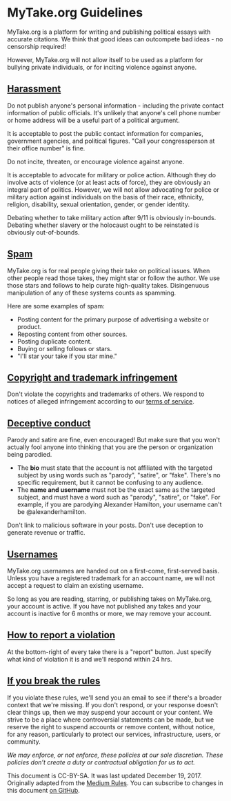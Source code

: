 # MyTake.org Guidelines

MyTake.org is a platform for writing and publishing political essays with accurate citations.  We think that good ideas can outcompete bad ideas - no censorship required!

However, MyTake.org will not allow itself to be used as a platform for bullying private individuals, or for inciting violence against anyone.

## [Harassment](#harassment)

Do not publish anyone's personal information - including the private contact information of public officials.  It's unlikely that anyone's cell phone number or home address will be a useful part of a political argument.

It is acceptable to post the public contact information for companies, government agencies, and political figures.  "Call your congressperson at their office number" is fine.

Do not incite, threaten, or encourage violence against anyone.

It is acceptable to advocate for military or police action.  Although they do involve acts of violence (or at least acts of force), they are obviously an integral part of politics.  However, we will not allow advocating for police or military action against individuals on the basis of their race, ethnicity, religion, disability, sexual orientation, gender, or gender identity.

Debating whether to take military action after 9/11 is obviously in-bounds.  Debating whether slavery or the holocaust ought to be reinstated is obviously out-of-bounds.

## [Spam](#spam)

MyTake.org is for real people giving their take on political issues.  When other people read those takes, they might star or follow the author.  We use those stars and follows to help curate high-quality takes.  Disingenuous manipulation of any of these systems counts as spamming.

Here are some examples of spam:

- Posting content for the primary purpose of advertising a website or product.
- Reposting content from other sources.
- Posting duplicate content.
- Buying or selling follows or stars.
- "I'll star your take if you star mine."

## [Copyright and trademark infringement](#infringement)

Don't violate the copyrights and trademarks of others.  We respond to notices of alleged infringement according to our [terms of service](https://meta.mytake.org/tos).

## [Deceptive conduct](#deceptive)

Parody and satire are fine, even encouraged!  But make sure that you won't actually fool anyone into thinking that you are the person or organization being parodied.

- The **bio** must state that the account is not affiliated with the targeted subject by using words such as "parody", "satire", or "fake".  There's no specific requirement, but it cannot be confusing to any audience.
- The **name and username** must not be the exact same as the targeted subject, and must have a word such as "parody", "satire", or "fake".  For example, if you are parodying Alexander Hamilton, your username can't be @alexanderhamilton.

Don't link to malicious software in your posts.  Don't use deception to generate revenue or traffic.

## [Usernames](#usernames)

MyTake.org usernames are handed out on a first-come, first-served basis.  Unless you have a registered trademark for an account name, we will not accept a request to claim an existing username.

So long as you are reading, starring, or publishing takes on MyTake.org, your account is active.  If you have not published any takes and your account is inactive for 6 months or more, we may remove your account.

## [How to report a violation](#report)

At the bottom-right of every take there is a "report" button.  Just specify what kind of violation it is and we'll respond within 24 hrs.

## [If you break the rules](#violations)

If you violate these rules, we'll send you an email to see if there's a broader context that we're missing.  If you don't respond, or your response doesn't clear things up, then we may suspend your account or your content.  We strive to be a place where controversial statements can be made, but we reserve the right to suspend accounts or remove content, without notice, for any reason, particularly to protect our services, infrastructure, users, or community.

*We may enforce, or not enforce, these policies at our sole discretion. These policies don’t create a duty or contractual obligation for us to act.*

This document is CC-BY-SA. It was last updated December 19, 2017.  Originally adapted from the [Medium Rules](https://medium.com/policy/medium-rules-30e5502c4eb4). You can subscribe to changes in this document [on GitHub](https://github.com/mytakedotorg/policy/blob/master/guidelines.md).
